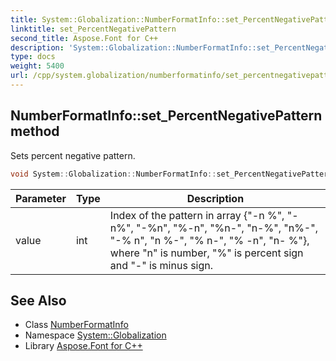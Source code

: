 ```yaml
---
title: System::Globalization::NumberFormatInfo::set_PercentNegativePattern method
linktitle: set_PercentNegativePattern
second_title: Aspose.Font for C++
description: 'System::Globalization::NumberFormatInfo::set_PercentNegativePattern method. Sets percent negative pattern in C++.'
type: docs
weight: 5400
url: /cpp/system.globalization/numberformatinfo/set_percentnegativepattern/
---
```

## NumberFormatInfo::set_PercentNegativePattern method


Sets percent negative pattern.

```cpp
void System::Globalization::NumberFormatInfo::set_PercentNegativePattern(int value)
```


| Parameter | Type | Description |
| --- | --- | --- |
| value | int | Index of the pattern in array {"-n %", "-n%", "-%n", "%-n", "%n-", "n-%", "n%-", "-% n", "n %-", "% n-", "% -n", "n- %"}, where "n" is number, "%" is percent sign and "-" is minus sign. |

## See Also

* Class [NumberFormatInfo](../)
* Namespace [System::Globalization](../../)
* Library [Aspose.Font for C++](../../../)
